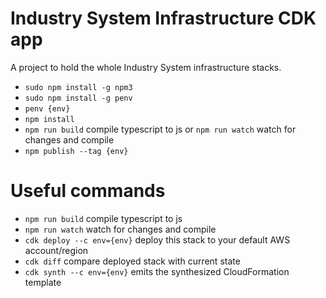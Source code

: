 # Industry System Infrastructure CDK app

A project to hold the whole Industry System infrastructure stacks. 


 * `sudo npm install -g npm3`
 * `sudo npm install -g penv`
 * `penv {env}` 
 * `npm install`
 * `npm run build` compile typescript to js or `npm run watch` watch for changes and compile
 * `npm publish --tag {env}`

# Useful commands

 * `npm run build`   compile typescript to js
 * `npm run watch`   watch for changes and compile
 * `cdk deploy --c env={env}`      deploy this stack to your default AWS account/region
 * `cdk diff`        compare deployed stack with current state
 * `cdk synth --c env={env}`       emits the synthesized CloudFormation template


